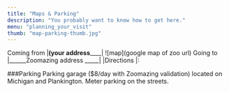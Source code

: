 ```yaml
---
title: "Maps & Parking"
description: "You probably want to know how to get here."
menu: "planning_your_visit"
thumb: "map-parking-thumb.jpg"
---
```

Coming from |______(your address__________|	![map](google map of zoo url)
Going to    |______Zoomazing address _____|
|Directions |:

###Parking
Parking garage ($8/day with Zoomazing validation) located on Michigan and Plankington. Meter parking on the streets.
